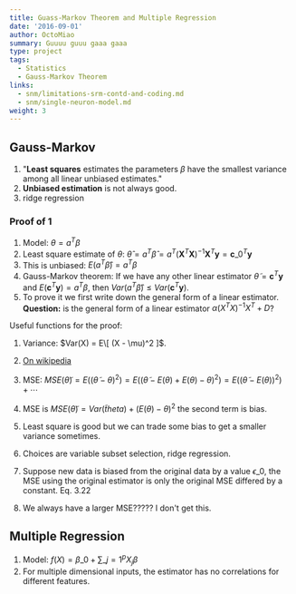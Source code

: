 ```yaml
---
title: Guass-Markov Theorem and Multiple Regression
date: '2016-09-01'
author: OctoMiao
summary: Guuuu guuu gaaa gaaa
type: project
tags:
  - Statistics
  - Gauss-Markov Theorem
links:
  - snm/limitations-srm-contd-and-coding.md
  - snm/single-neuron-model.md
weight: 3
---
```

## Gauss-Markov

1.  "**Least squares** estimates the parameters $\beta$ have the smallest variance among all linear unbiased estimates."
2.  **Unbiased estimation** is not always good.
3.  ridge regression



### Proof of 1

1.  Model: $\theta = a^T \beta$
2.  Least square estimate of $\theta$: $\hat\theta = a^T \hat \beta = a^T ( \mathbf X^T \mathbf X )^{-1} \mathbf X^T \mathbf y = \mathbf c\_0^T \mathbf y$
3.  This is unbiased: $E(a^T\hat\beta) = a^T\beta$
4.  Gauss-Markov theorem: If we have any other linear estimator $\tilde \theta = \mathbf c^T \mathbf y$ and $E(\mathbf c^T \mathbf y)=a^T \beta$, then $Var(a^T\hat \beta)\leq Var(\mathbf c^T \mathbf y)$.
5.  To prove it we first write down the general form of a linear estimator. **Question:** is the general form of a linear estimator $\alpha (X^T X)^{-1} X^T + D$?

Useful functions for the proof:

1.  Variance: $Var(X) = E\[ (X - \mu)^2 ]$.

2.  [On wikipedia](https://en.wikipedia.org/wiki/Gauss%E2%80%93Markov_theorem#Proof)

3.  MSE: $MSE(\tilde\theta) = E( (\tilde\theta -\theta)^2 ) = E( (\tilde \theta - E(\theta) + E(\theta) - \theta)^2 ) = E( (\tilde\theta - E(\theta))^2 ) + \cdots$

4.  MSE is $MSE(\tilde \theta) = Var(\tilde theta) + (E(\theta) -\theta)^2$ the second term is bias.

5.  Least square is good but we can trade some bias to get a smaller variance sometimes.

6.  Choices are variable subset selection, ridge regression.

7.  Suppose new data is biased from the original data by a value $\epsilon\_0$, the MSE using the original estimator is only the original MSE differed by a constant. Eq. 3.22

8.  We always have a larger MSE????? I don't get this.

## Multiple Regression

1.  Model: $f(X) = \beta\_0 + \sum\_{j=1}^p X_j \beta$
2.  For multiple dimensional inputs, the estimator has no correlations for different features.
